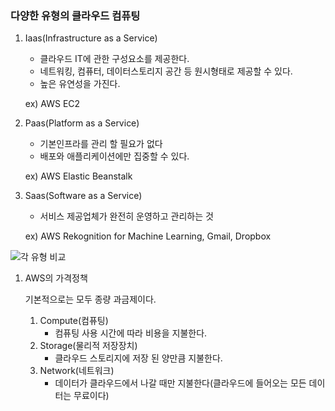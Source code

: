 
### 다양한 유형의 클라우드 컴퓨팅

1. Iaas(Infrastructure as a Service)
	- 클라우드 IT에 관한 구성요소를 제공한다.
	- 네트워킹, 컴퓨터, 데이터스토리지 공간 등 원시형태로 제공할 수 있다.
	- 높은 유연성을 가진다.

	ex) AWS EC2

2. Paas(Platform as a Service)
	- 기본인프라를 관리 할 필요가 없다
	- 배포와 애플리케이션에만 집중할 수 있다.

	ex) AWS Elastic Beanstalk

3. Saas(Software as a Service)
	- 서비스 제공업체가 완전히 운영하고 관리하는 것

	ex) AWS Rekognition for Machine Learning, Gmail, Dropbox


![각 유형 비교](https://s3.us-west-2.amazonaws.com/secure.notion-static.com/7a04fa3f-6f34-47c2-9fa1-0cca5b65c433/Untitled.png?X-Amz-Algorithm=AWS4-HMAC-SHA256&X-Amz-Content-Sha256=UNSIGNED-PAYLOAD&X-Amz-Credential=AKIAT73L2G45EIPT3X45%2F20230826%2Fus-west-2%2Fs3%2Faws4_request&X-Amz-Date=20230826T122436Z&X-Amz-Expires=3600&X-Amz-Signature=4ab039d1e6f4295c5517c2147bada1e027ef675a2d132900691c990372c5ca9e&X-Amz-SignedHeaders=host&x-id=GetObject)

1. AWS의 가격정책

	기본적으로는 모두 종량 과금제이다.

	1. Compute(컴퓨팅)
		- 컴퓨팅 사용 시간에 따라 비용을 지불한다.
	2. Storage(물리적 저장장치)
		- 클라우드 스토리지에 저장 된 양만큼 지불한다.
	3. Network(네트워크)
		- 데이터가 클라우드에서 나갈 때만 지불한다(클라우드에 들어오는 모든 데이터는 무료이다)
